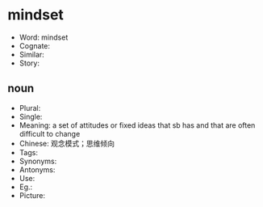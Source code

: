 # mindset

- Word: mindset
- Cognate: 
- Similar: 
- Story: 

## noun

- Plural: 
- Single: 
- Meaning: a set of attitudes or fixed ideas that sb has and that are often difficult to change
- Chinese: 观念模式；思维倾向
- Tags: 
- Synonyms: 
- Antonyms: 
- Use: 
- Eg.: 
- Picture: 

